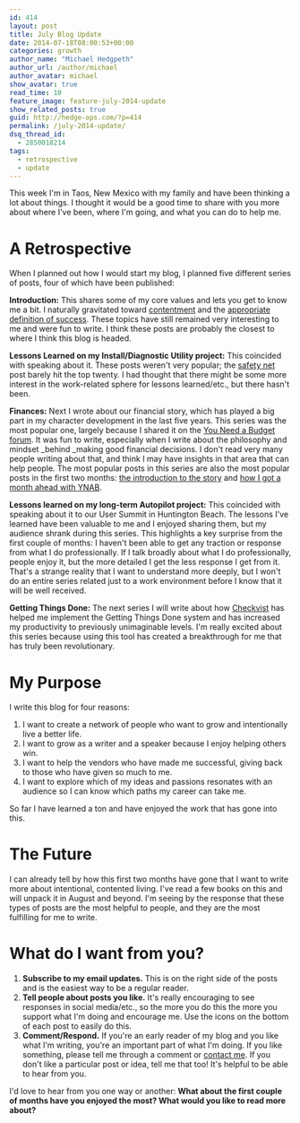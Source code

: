 ```yaml
---
id: 414
layout: post
title: July Blog Update
date: 2014-07-18T08:00:53+00:00
categories: growth
author_name: "Michael Hedgpeth"
author_url: /author/michael
author_avatar: michael
show_avatar: true
read_time: 10
feature_image: feature-july-2014-update
show_related_posts: true 
guid: http://hedge-ops.com/?p=414
permalink: /july-2014-update/
dsq_thread_id:
  - 2850018214
tags:
  - retrospective
  - update
---
```

This week I'm in Taos, New Mexico with my family and have been thinking a lot about things. I thought it would be a good time to share with you more about where I've been, where I'm going, and what you can do to help me.<!--more-->

# A Retrospective

When I planned out how I would start my blog, I planned five different series of posts, four of which have been published:

**Introduction:** This shares some of my core values and lets you get to know me a bit. I naturally gravitated toward [contentment](/achievable-contentment/) and the [appropriate definition of success](/failure-masquerading-as-success/). These topics have still remained very interesting to me and were fun to write. I think these posts are probably the closest to where I think this blog is headed.

**Lessons Learned on my Install/Diagnostic Utility project:** This coincided with speaking about it. These posts weren't very popular; the [safety net](/safety-net/) post barely hit the top twenty. I had thought that there might be some more interest in the work-related sphere for lessons learned/etc., but there hasn't been.

**Finances:** Next I wrote about our financial story, which has played a big part in my character development in the last five years. This series was the most popular one, largely because I shared it on the [You Need a Budget forum](http://forum.youneedabudget.com/discussion/31368/success-story-posted-on-my-blog). It was fun to write, especially when I write about the philosophy and mindset _behind _making good financial decisions. I don't read very many people writing about that, and think I may have insights in that area that can help people. The most popular posts in this series are also the most popular posts in the first two months: [the introduction to the story](/failure-the-catalyst/) and [how I got a month ahead with YNAB](/month-ahead/).

**Lessons learned on my long-term Autopilot project:** This coincided with speaking about it to our User Summit in Huntington Beach. The lessons I've learned have been valuable to me and I enjoyed sharing them, but my audience shrank during this series. This highlights a key surprise from the first couple of months: I haven't been able to get any traction or response from what I do professionally. If I talk broadly about what I do professionally, people enjoy it, but the more detailed I get the less response I get from it. That's a strange reality that I want to understand more deeply, but I won't do an entire series related just to a work environment before I know that it will be well received.

**Getting Things Done:** The next series I will write about how [Checkvist](http://checkvist.com) has helped me implement the Getting Things Done system and has increased my productivity to previously unimaginable levels. I'm really excited about this series because using this tool has created a breakthrough for me that has truly been revolutionary.

# My Purpose

I write this blog for four reasons:

  1. I want to create a network of people who want to grow and intentionally live a better life.
  2. I want to grow as a writer and a speaker because I enjoy helping others win.
  3. I want to help the vendors who have made me successful, giving back to those who have given so much to me.
  4. I want to explore which of my ideas and passions resonates with an audience so I can know which paths my career can take me.

So far I have learned a ton and have enjoyed the work that has gone into this.

# The Future

I can already tell by how this first two months have gone that I want to write more about intentional, contented living. I've read a few books on this and will unpack it in August and beyond. I'm seeing by the response that these types of posts are the most helpful to people, and they are the most fulfilling for me to write.

# **What do I want from you?** 

  1. **Subscribe to my email updates.** This is on the right side of the posts and is the easiest way to be a regular reader.
  2. **Tell people about posts you like.** It's really encouraging to see responses in social media/etc., so the more you do this the more you support what I'm doing and encourage me. Use the icons on the bottom of each post to easily do this.
  3. **Comment/Respond.** If you're an early reader of my blog and you like what I'm writing, you're an important part of what I'm doing. If you like something, please tell me through a comment or [contact me](/contact/). If you don't like a particular post or idea, tell me that too! It's helpful to be able to hear from you.

I'd love to hear from you one way or another: **What about the first couple of months have you enjoyed the most? What would you like to read more about?**